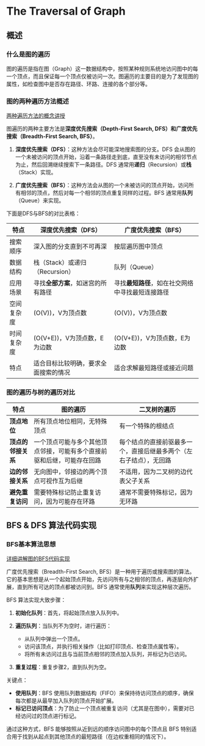 # The Traversal of Graph

## 概述

### 什么是图的遍历

图的遍历是指在图（Graph）这一数据结构中，按照某种规则系统地访问图中的每一个顶点，而且保证每一个顶点仅被访问一次。图遍历的主要目的是为了发现图的属性，如检查图中是否存在路径、环路、连接的各个部分等。

### 图的两种遍历方法概述

[两种遍历方法的概念讲授](https://www.bilibili.com/video/BV1T64y147r1?vd_source=b8f0cc4acb2951ad6eaeaee5256727aa)

图遍历的两种主要方法是**深度优先搜索（Depth-First Search, DFS）**和**广度优先搜索（Breadth-First Search, BFS）**。

1. **深度优先搜索（DFS）**：这种方法会尽可能深地搜索图的分支。DFS 会从图的一个未被访问的顶点开始，沿着一条路径走到底，直至没有未访问的相邻节点为止，然后回溯继续搜索下一条路径。DFS 通常用**递归**（Recursion）或**栈**（Stack）实现。

2. **广度优先搜索（BFS）**：这种方法会从图的一个未被访问的顶点开始，访问所有相邻的顶点，然后对每一个相邻的顶点重复同样的过程。BFS 通常用**队列**（Queue）来实现。

下面是DFS与BFS的对比表格：

| 特点 | 深度优先搜索（DFS） | 广度优先搜索（BFS） |
| --- | --- | --- |
| 搜索顺序 | 深入图的分支直到不可再深 | 按层遍历图中顶点 |
| 数据结构 | 栈（Stack）或递归（Recursion） | 队列（Queue） |
| 应用场景 | 寻找**全部方案**，如迷宫的所有路径 | 寻找**最短路径**，如在社交网络中寻找最短连接路径 |
| 空间复杂度 | \(O(V)\)，V为顶点数 | \(O(V)\)，V为顶点数 |
| 时间复杂度 | \(O(V+E)\)，V为顶点数，E为边数 | \(O(V+E)\)，V为顶点数，E为边数 |
| 特点 | 适合目标比较明确，要求全面搜索的情况 | 适合求解最短路径或接近问题 |

### 图的遍历与树的遍历对比

| 特点 | 图的遍历 | 二叉树的遍历 |
| ---- | ------- | ---------- |
| **顶点地位** | 所有顶点地位相同，无特殊顶点 | 有一个特殊的根结点 |
| **顶点的邻接关系** | 一个顶点可能与多个其他顶点邻接，可能有多个直接前驱和后继，可能存在回路 | 每个结点的直接前驱最多一个，直接后继最多两个（左右子结点），无回路 |
| **边的邻接关系** | 无向图中，邻接边的两个顶点可视作互为后继 | 不适用，因为二叉树的边代表父子关系 |
| **避免重复访问** | 需要特殊标记防止重复访问，因为可能存在环路 | 通常不需要特殊标记，因为无环路 |

## BFS & DFS 算法代码实现

### BFS基本算法思想

[详细讲解图的BFS代码实现](https://www.bilibili.com/video/BV1s5411M7vz?vd_source=b8f0cc4acb2951ad6eaeaee5256727aa)

广度优先搜索（Breadth-First Search, BFS）是一种用于遍历或搜索图的算法。它的基本思想是从一个起始顶点开始，先访问所有与之相邻的顶点，再逐层向外扩展，直到所有可达的顶点都被访问到。BFS 通常使用**队列**来实现这种层次遍历。

BFS 算法实现大致步骤：

1. **初始化队列**：首先，将起始顶点放入队列中。

2. **遍历队列**：当队列不为空时，进行遍历：
   - 从队列中弹出一个顶点。
   - 访问该顶点，并执行相关操作（比如打印顶点、检查顶点属性等）。
   - 将所有未访问过且与当前顶点相邻的顶点加入队列，并标记为已访问。

3. **重复过程**：重复步骤2，直到队列为空。

关键点：

- **使用队列**：BFS 使用队列数据结构（FIFO）来保持待访问顶点的顺序，确保每次都是从最早加入队列的顶点开始扩展。
- **标记已访问顶点**：为了防止一个顶点被重复访问（尤其是在图中），需要对已经访问过的顶点进行标记。

通过这种方式，BFS 能够按照从近到远的顺序访问图中的每个顶点且 BFS 特别适合用于找到从起点到其他顶点的最短路径（在边权重相同的情况下）。

